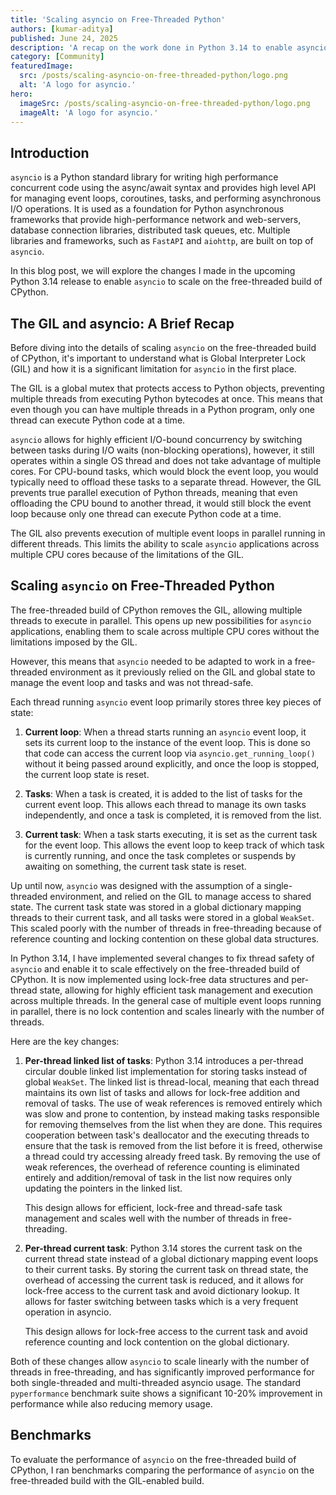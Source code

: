 ```yaml
---
title: 'Scaling asyncio on Free-Threaded Python'
authors: [kumar-aditya]
published: June 24, 2025
description: 'A recap on the work done in Python 3.14 to enable asyncio to scale on the free-threaded build of CPython.'
category: [Community]
featuredImage:
  src: /posts/scaling-asyncio-on-free-threaded-python/logo.png
  alt: 'A logo for asyncio.'
hero:
  imageSrc: /posts/scaling-asyncio-on-free-threaded-python/logo.png
  imageAlt: 'A logo for asyncio.'
---
```


## Introduction

`asyncio` is a Python standard library for writing high performance concurrent code
using the async/await syntax and provides high level API for managing event loops, coroutines,
tasks, and performing asynchronous I/O operations. It is used as a foundation for Python asynchronous
frameworks that provide high-performance network and web-servers, database connection libraries,
distributed task queues, etc. Multiple libraries and frameworks, such as `FastAPI` and `aiohttp`,
are built on top of `asyncio`.

In this blog post, we will explore the changes I made in the upcoming Python 3.14 release to
enable `asyncio` to scale on the free-threaded build of CPython.

## The GIL and asyncio: A Brief Recap

Before diving into the details of scaling `asyncio` on the free-threaded
build of CPython, it's important to understand what is Global Interpreter Lock (GIL)
and how it is a significant limitation for `asyncio` in the first place.

The GIL is a global mutex that protects access to Python objects, preventing multiple threads
from executing Python bytecodes at once. This means that even though you can have multiple
threads in a Python program, only one thread can execute Python code at a time.

`asyncio` allows for highly efficient I/O-bound concurrency
by switching between tasks during I/O waits (non-blocking operations), however,
it still operates within a single OS thread and does not take advantage of multiple cores.
For CPU-bound tasks, which would block the event loop, you would typically need to offload
these tasks to a separate thread. However, the GIL prevents true parallel execution of Python threads,
meaning that even offloading the CPU bound to another thread, it would still block the event loop
because only one thread can execute Python code at a time.

The GIL also prevents execution of multiple event loops in parallel running
in different threads. This limits the ability to scale `asyncio` applications
across multiple CPU cores because of the limitations of the GIL.

## Scaling `asyncio` on Free-Threaded Python

The free-threaded build of CPython removes the GIL, allowing multiple threads
to execute in parallel. This opens up new possibilities for `asyncio` applications,
enabling them to scale across multiple CPU cores without the limitations imposed by the GIL.

However, this means that `asyncio` needed to be adapted to work in a
free-threaded environment as it previously relied on the GIL and global state
to manage the event loop and tasks and was not thread-safe.

Each thread running `asyncio` event loop primarily stores three key pieces of state:

1. **Current loop**: When a thread starts running an `asyncio` event loop,
  it sets its current loop to the instance of the event loop. This is done so that code
  can access the current loop via `asyncio.get_running_loop()` without it being passed around explicitly,
  and once the loop is stopped, the current loop state is reset.

2. **Tasks**: When a task is created, it is added to the list of tasks for the current event loop.
   This allows each thread to manage its own tasks independently, and once a task is completed,
   it is removed from the list.

3. **Current task**: When a task starts executing, it is set as the current task for the event loop.
   This allows the event loop to keep track of which task is currently running, and once the task
   completes or suspends by awaiting on something, the current task state is reset.

Up until now, `asyncio` was designed with the assumption of a single-threaded environment,
and relied on the GIL to manage access to shared state. The current task state was stored in a
global dictionary mapping threads to their current task, and all tasks were stored in a global `WeakSet`.
This scaled poorly with the number of threads in free-threading because of reference counting and locking
contention on these global data structures.

In Python 3.14, I have implemented several changes to fix thread safety of `asyncio`
and enable it to scale effectively on the free-threaded build of CPython.
It is now implemented using lock-free data structures and per-thread state,
allowing for highly efficient task management and execution across multiple threads.
In the general case of multiple event loops running in parallel, there
is no lock contention and scales linearly with the number of threads.

Here are the key changes:

1. **Per-thread linked list of tasks**:
    Python 3.14 introduces a per-thread circular double linked list implementation for storing tasks
    instead of global `WeakSet`.
    The linked list is thread-local, meaning that each thread maintains its own list of tasks and allows
    for lock-free addition and removal of tasks.
    The use of weak references is removed entirely which was slow and prone to contention, by instead
    making tasks responsible for removing themselves from the list when they are done.
    This requires cooperation between task's deallocator and the executing threads to ensure that the
    task is removed from the list before it is freed, otherwise a thread could try accessing already
    freed task. By removing the use of weak references,
    the overhead of reference counting is eliminated entirely and addition/removal of task in the list
    now requires only updating the pointers in the linked list.

    This design allows for efficient, lock-free and thread-safe task management and scales well with
    the number of threads in free-threading.

2. **Per-thread current task**:
   Python 3.14 stores the current task on the current thread state instead of a global dictionary mapping
   event loops to their current tasks. By storing the current task on thread state,
   the overhead of accessing the current task is reduced,
   and it allows for lock-free access to the current task and avoid dictionary lookup.
   It allows for faster switching between tasks which is a very frequent operation in asyncio.

   This design allows for lock-free access to the current task and avoid reference counting
   and lock contention on the global dictionary.

Both of these changes allow `asyncio` to scale linearly with the number of threads in free-threading,
and has significantly improved performance for both single-threaded and multi-threaded asyncio usage.
The standard `pyperformance` benchmark suite shows a significant 10-20% improvement in performance
while also reducing memory usage.

## Benchmarks

To evaluate the performance of `asyncio` on the free-threaded build of CPython,
I ran benchmarks comparing the performance of `asyncio` on the free-threaded build
with the GIL-enabled build.
